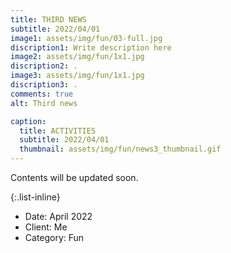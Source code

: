 ```yaml
---
title: THIRD NEWS
subtitle: 2022/04/01
image1: assets/img/fun/03-full.jpg
discription1: Write description here
image2: assets/img/fun/1x1.jpg
discription2: .
image3: assets/img/fun/1x1.jpg
discription3: .
comments: true
alt: Third news

caption:
  title: ACTIVITIES
  subtitle: 2022/04/01
  thumbnail: assets/img/fun/news3_thumbnail.gif
---
```

Contents will be updated soon.


{:.list-inline}
- Date: April 2022
- Client: Me
- Category: Fun

